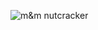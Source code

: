 ![m&m nutcracker](https://user-images.githubusercontent.com/84176728/118253086-5ae7d380-b45e-11eb-978c-fde9c75ee36e.JPG)
